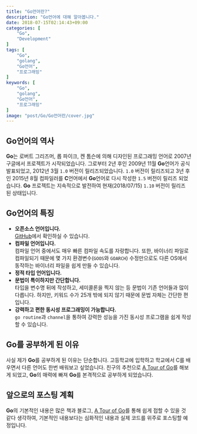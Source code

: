 ```yaml
---
title: "Go언어란?"
description: "Go언어에 대해 알아봅니다."
date: 2018-07-15T02:14:43+09:00
categories: [
    "Go",
    "Development"
]
tags: [
    "Go",
    "golang",
    "Go언어",
    "프로그래밍"
]
keywords: [
    "Go",
    "golang",
    "Go언어",
    "프로그래밍"
]
image: "post/Go/Go언어란/cover.jpg"
---
```


## Go언어의 역사
**Go**는 로버트 그리즈머, 롭 파이크, 켄 톰슨에 의해 디자인된 프로그래밍 언어로 2007년 구글에서 프로젝트가 시작되었습니다. 그로부터 2년 후인 2009년 11월 **Go**언어가 공식 발표되었고, 2012년 3월 `1.0` 버전이 릴리즈되었습니다. `1.0` 버전이 릴리즈되고 3년 후인 2015년 8월 컴파일러를 **C**언어에서 **Go**언어로 다시 작성한 `1.5` 버전이 릴리즈 되었습니다. **Go** 프로젝트는 지속적으로 발전하여 현재(2018/07/15) `1.10` 버전이 릴리즈 된 상태입니다.

## Go언어의 특징
- **오픈소스 언어입니다.**  
    [GitHub](https://github.com/golang/go)에서 확인하실 수 있습니다.
- **컴파일 언어입니다.**  
    컴파일 언어 중에서도 매우 빠른 컴파일 속도를 자랑합니다. 또한, 바이너리 파일로 컴파일되기 때문에 몇 가지 환경변수(`GOOS`와 `GOARCH`) 수정만으로도 다른 OS에서 동작하는 바이너리 파일을 쉽게 만들 수 있습니다.
- **정적 타입 언어입니다.**  
- **문법이 특이하지만 간단합니다.**  
    타입을 변수명 뒤에 작성하고, 세미콜론을 찍지 않는 등 문법이 기존 언어들과 많이 다릅니다. 하지만, 키워드 수가 25개 밖에 되지 않기 때문에 문법 자체는 간단한 편입니다.
- **강력하고 편한 동시성 프로그래밍이 가능합니다.**  
    `go routine`과 `channel`을 통하여 강력한 성능을 가진 동시성 프로그램을 쉽게 작성할 수 있습니다.

## Go를 공부하게 된 이유
사실 제가 **Go**를 공부하게 된 이유는 단순합니다. 고등학교에 입학하고 학교에서 C를 배우면서 다른 언어도 한번 배워보고 싶었습니다. 친구의 추천으로 [A Tour of Go](https://tour.golang.org/welcome/1)를 해보게 되었고, **Go**의 매력에 빠져  **Go**를 본격적으로 공부하게 되었습니다.

## 앞으로의 포스팅 계획
**Go**의 기본적인 내용은 많은 책과 블로그, [A Tour of Go](https://tour.golang.org/welcome/1)를 통해 쉽게 접할 수 있을 것 같다 생각하여, 기본적인 내용보다는 심화적인 내용과 실제 코드를 위주로 포스팅할 예정입니다.